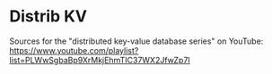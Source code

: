 # Distrib KV
Sources for the "distributed key-value database series" on YouTube: https://www.youtube.com/playlist?list=PLWwSgbaBp9XrMkjEhmTIC37WX2JfwZp7I
